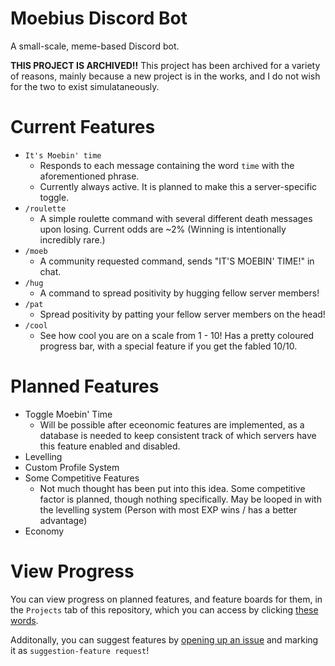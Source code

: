 # Moebius Discord Bot

A small-scale, meme-based Discord bot.

**THIS PROJECT IS ARCHIVED!!**
This project has been archived for a variety of reasons, mainly because a new project is in the works, and I do not wish for the two to exist simulataneously. 

# Current Features

* `It's Moebin' time`
  * Responds to each message containing the word `time` with the aforementioned phrase.
  * Currently always active. It is planned to make this a server-specific toggle.
* `/roulette`
  * A simple roulette command with several different death messages upon losing. Current odds are ~2% (Winning is intentionally incredibly rare.)
* `/moeb`
  * A community requested command, sends "IT'S MOEBIN' TIME!" in chat.
* `/hug`
  * A command to spread positivity by hugging fellow server members!
* `/pat`
  * Spread positivity by patting your fellow server members on the head!
* `/cool`
  * See how cool you are on a scale from 1 - 10! Has a pretty coloured progress bar, with a special feature if you get the fabled 10/10.
  
# Planned Features
* Toggle Moebin' Time
  * Will be possible after eceonomic features are implemented, as a database is needed to keep consistent track of which servers have this feature enabled and disabled.
* Levelling
* Custom Profile System
* Some Competitive Features
  * Not much thought has been put into this idea. Some competitive factor is planned, though nothing specifically. May be looped in with the levelling system (Person with most EXP wins / has a better advantage)
* Economy

# View Progress
You can view progress on planned features, and feature boards for them, in the `Projects` tab of this repository, which you can access by clicking [these words](https://github.com/RingoOrigo/moebius-bot/projects).

Additonally, you can suggest features by [opening up an issue](https://github.com/RingoOrigo/moebius-bot/issues/new) and marking it as `suggestion-feature request`!
